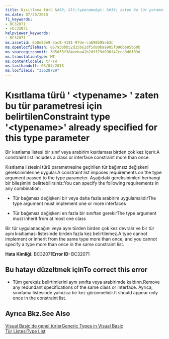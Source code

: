 ```yaml
---
title: Kısıtlama türü &#39; &lt;typename&gt; &#39; zaten bu tür parametresi için belirtilen
ms.date: 07/20/2015
f1_keywords:
- BC32071
- vbc32071
helpviewer_keywords:
- BC32071
ms.assetid: 6b0e85e9-3ac8-4181-97de-ca690b95a63c
ms.openlocfilehash: 867930bb52d35b62df5d80ba9905f096bb85b60b
ms.sourcegitcommit: 3d5d33f384eeba41b2dff79d096f47ccc8d8f03d
ms.translationtype: MT
ms.contentlocale: tr-TR
ms.lasthandoff: 05/04/2018
ms.locfileid: "33628729"
---
```

# <a name="constraint-type-39lttypenamegt39-already-specified-for-this-type-parameter"></a><span data-ttu-id="9214b-102">Kısıtlama türü &#39; &lt;typename&gt; &#39; zaten bu tür parametresi için belirtilen</span><span class="sxs-lookup"><span data-stu-id="9214b-102">Constraint type &#39;&lt;typename&gt;&#39; already specified for this type parameter</span></span>
<span data-ttu-id="9214b-103">Bir kısıtlama listesi bir sınıf veya arabirim kısıtlaması birden çok kez içerir.</span><span class="sxs-lookup"><span data-stu-id="9214b-103">A constraint list includes a class or interface constraint more than once.</span></span>  
  
 <span data-ttu-id="9214b-104">Kısıtlama listesini türü parametresine geçirilen tür bağımsız değişkeni gereksinimlerine uygular.</span><span class="sxs-lookup"><span data-stu-id="9214b-104">A constraint list imposes requirements on the type argument passed to the type parameter.</span></span> <span data-ttu-id="9214b-105">Aşağıdaki gereksinimleri herhangi bir bileşimini belirtebilirsiniz:</span><span class="sxs-lookup"><span data-stu-id="9214b-105">You can specify the following requirements in any combination:</span></span>  
  
-   <span data-ttu-id="9214b-106">Tür bağımsız değişkeni bir veya daha fazla arabirim uygulamalıdır</span><span class="sxs-lookup"><span data-stu-id="9214b-106">The type argument must implement one or more interfaces</span></span>  
  
-   <span data-ttu-id="9214b-107">Tür bağımsız değişkeni en fazla bir sınıftan gerekir</span><span class="sxs-lookup"><span data-stu-id="9214b-107">The type argument must inherit from at most one class</span></span>  
  
 <span data-ttu-id="9214b-108">Bir tür uygulanacağını veya aynı türden birden çok kez devralır ve bir tür aynı kısıtlaması listesinde birden fazla kez belirtilemez.</span><span class="sxs-lookup"><span data-stu-id="9214b-108">A type cannot implement or inherit from the same type more than once, and you cannot specify a type more than once in the same constraint list.</span></span>  
  
 <span data-ttu-id="9214b-109">**Hata Kimliği:** BC32071</span><span class="sxs-lookup"><span data-stu-id="9214b-109">**Error ID:** BC32071</span></span>  
  
## <a name="to-correct-this-error"></a><span data-ttu-id="9214b-110">Bu hatayı düzeltmek için</span><span class="sxs-lookup"><span data-stu-id="9214b-110">To correct this error</span></span>  
  
-   <span data-ttu-id="9214b-111">Tüm gereksiz belirtimlerini aynı sınıfta veya arabirimde kaldırın.</span><span class="sxs-lookup"><span data-stu-id="9214b-111">Remove any redundant specifications of the same class or interface.</span></span> <span data-ttu-id="9214b-112">Ayrıca, sınırlama listesinde yalnızca bir kez görünmelidir.</span><span class="sxs-lookup"><span data-stu-id="9214b-112">It should appear only once in the constraint list.</span></span>  
  
## <a name="see-also"></a><span data-ttu-id="9214b-113">Ayrıca Bkz.</span><span class="sxs-lookup"><span data-stu-id="9214b-113">See Also</span></span>  
 [<span data-ttu-id="9214b-114">Visual Basic'de genel türler</span><span class="sxs-lookup"><span data-stu-id="9214b-114">Generic Types in Visual Basic</span></span>](../../visual-basic/programming-guide/language-features/data-types/generic-types.md)  
 [<span data-ttu-id="9214b-115">Tür Listesi</span><span class="sxs-lookup"><span data-stu-id="9214b-115">Type List</span></span>](../../visual-basic/language-reference/statements/type-list.md)
